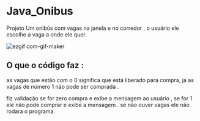 # Java_Onibus
 Projeto Um onibús com vagas na janela e no corredor , o usuário ele escolhe a vaga a onde ele quer.
 
 ![ezgif com-gif-maker](https://user-images.githubusercontent.com/126752400/222639807-6411d7a1-9404-49cc-ae2f-283d48e0f845.gif)
 
 ## O que o código faz :
 as vagas que estão  com o 0  significa que está liberado para compra, ja as vagas de número 1 não pode ser comprada .
 
 fiz validação se for zero compra e exibe a mensagem ao usuário , se for 1 ele não pode comprar e exibe a mensagem .
 se não ouver vagas ele não rodara o programa.
 

